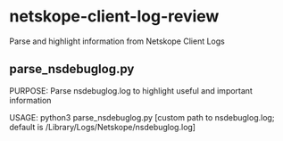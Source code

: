 # netskope-client-log-review
Parse and highlight information from Netskope Client Logs

## parse_nsdebuglog.py
PURPOSE: Parse nsdebuglog.log to highlight useful and important information

USAGE: python3 parse_nsdebuglog.py [custom path to nsdebuglog.log; default is /Library/Logs/Netskope/nsdebuglog.log]
